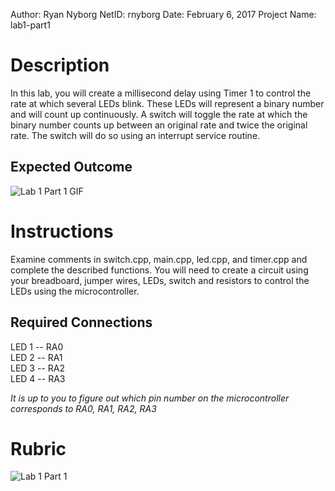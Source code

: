 Author: Ryan Nyborg
NetID: rnyborg
Date: February 6, 2017
Project Name: lab1-part1

# Description
In this lab, you will create a millisecond delay using Timer 1 to control the rate at which several LEDs blink. These LEDs will represent a binary number and will count up continuously. A switch will toggle the rate at which the binary number counts up between an original rate and twice the original rate. The switch will do so using an interrupt service routine.

## Expected Outcome
![Lab 1 Part 1 GIF](https://storage.googleapis.com/ece-gitlab/lab1-part1.gif)

# Instructions
Examine comments in switch.cpp, main.cpp, led.cpp, and timer.cpp and complete the described functions. You will need to create a circuit using your breadboard, jumper wires, LEDs, switch and resistors to control the LEDs using the microcontroller.

## Required Connections
LED 1 -- 	RA0 <br>
LED 2 --	RA1 <br>
LED 3 --	RA2 <br>
LED 4 --  RA3

*It is up to you to figure out which pin number on the microcontroller corresponds to RA0, RA1, RA2, RA3*

# Rubric
![Lab 1 Part 1](https://storage.googleapis.com/ece-gitlab/lab1p1-rubric.png)
